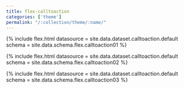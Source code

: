 ```yaml
---
title: flex-calltoaction
categories: ['theme']
permalink: "/:collection/theme/:name/"
---
```

<!--v1.2.121 pages/includes/calltoaction01.md-->

{% include flex.html datasource = site.data.dataset.calltoaction.default
                        schema = site.data.schema.flex.calltoaction01 %}

{% include flex.html datasource = site.data.dataset.calltoaction.default
                        schema = site.data.schema.flex.calltoaction02 %}

{% include flex.html datasource = site.data.dataset.calltoaction.default
                        schema = site.data.schema.flex.calltoaction03 %}